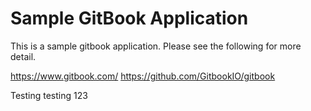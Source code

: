 # Sample GitBook Application

This is a sample gitbook application. Please see the following for more detail. 

https://www.gitbook.com/
https://github.com/GitbookIO/gitbook

Testing testing 123

